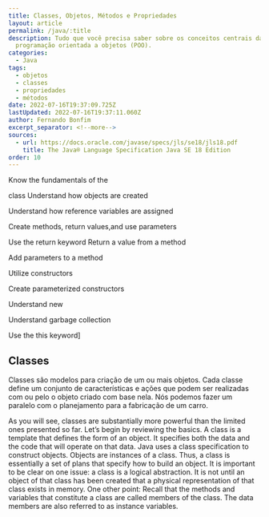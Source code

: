 ```yaml
---
title: Classes, Objetos, Métodos e Propriedades
layout: article
permalink: /java/:title
description: Tudo que você precisa saber sobre os conceitos centrais da
  programação orientada a objetos (POO).
categories:
  - Java
tags:
  - objetos
  - classes
  - propriedades
  - métodos
date: 2022-07-16T19:37:09.725Z
lastUpdated: 2022-07-16T19:37:11.060Z
author: Fernando Bonfim
excerpt_separator: <!--more-->
sources:
  - url: https://docs.oracle.com/javase/specs/jls/se18/jls18.pdf
    title: The Java® Language Specification Java SE 18 Edition
order: 10
---
```

Know the fundamentals of the 

class Understand how objects are created 

Understand how reference variables are assigned 

Create methods, return values,and use parameters 

Use the return keyword Return a value from a method 

Add parameters to a method 

Utilize constructors 

Create parameterized constructors 

Understand new 

Understand garbage collection 

Use the this keyword]

## Classes

Classes são modelos para criação de um ou mais objetos. Cada classe define um conjunto de características e ações que podem ser realizadas com ou pelo o objeto criado com base nela. Nós podemos fazer um paralelo com o planejamento para a fabricação de um carro. 

As you will see, classes are substantially more powerful than the limited ones presented so far. Let’s begin by reviewing the basics. A class is a template that defines the form of an object. It specifies both the data and the code that will operate on that data. Java uses a class specification to construct objects. Objects are instances of a class. Thus, a class is essentially a set of plans that specify how to build an object. It is important to be clear on one issue: a class is a logical abstraction. It is not until an object of that class has been created that a physical representation of that class exists in memory. One other point: Recall that the methods and variables that constitute a class are called members of the class. The data members are also referred to as instance variables.